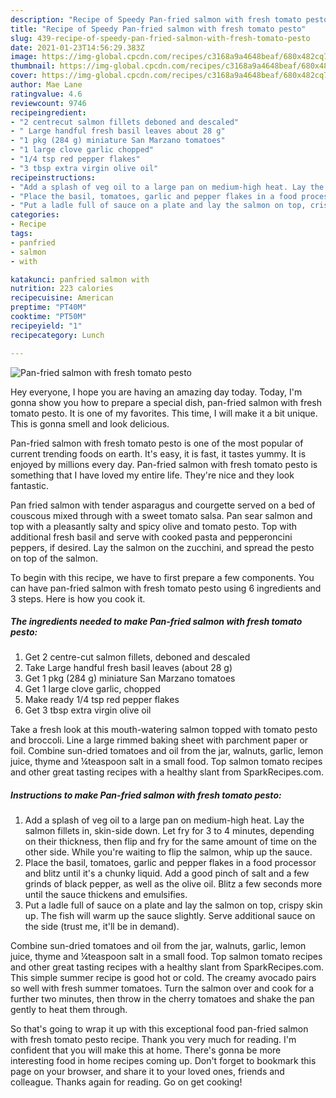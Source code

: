 ```yaml
---
description: "Recipe of Speedy Pan-fried salmon with fresh tomato pesto"
title: "Recipe of Speedy Pan-fried salmon with fresh tomato pesto"
slug: 439-recipe-of-speedy-pan-fried-salmon-with-fresh-tomato-pesto
date: 2021-01-23T14:56:29.383Z
image: https://img-global.cpcdn.com/recipes/c3168a9a4648beaf/680x482cq70/pan-fried-salmon-with-fresh-tomato-pesto-recipe-main-photo.jpg
thumbnail: https://img-global.cpcdn.com/recipes/c3168a9a4648beaf/680x482cq70/pan-fried-salmon-with-fresh-tomato-pesto-recipe-main-photo.jpg
cover: https://img-global.cpcdn.com/recipes/c3168a9a4648beaf/680x482cq70/pan-fried-salmon-with-fresh-tomato-pesto-recipe-main-photo.jpg
author: Mae Lane
ratingvalue: 4.6
reviewcount: 9746
recipeingredient:
- "2 centrecut salmon fillets deboned and descaled"
- " Large handful fresh basil leaves about 28 g"
- "1 pkg (284 g) miniature San Marzano tomatoes"
- "1 large clove garlic chopped"
- "1/4 tsp red pepper flakes"
- "3 tbsp extra virgin olive oil"
recipeinstructions:
- "Add a splash of veg oil to a large pan on medium-high heat. Lay the salmon fillets in, skin-side down. Let fry for 3 to 4 minutes, depending on their thickness, then flip and fry for the same amount of time on the other side. While you&#39;re waiting to flip the salmon, whip up the sauce."
- "Place the basil, tomatoes, garlic and pepper flakes in a food processor and blitz until it&#39;s a chunky liquid. Add a good pinch of salt and a few grinds of black pepper, as well as the olive oil. Blitz a few seconds more until the sauce thickens and emulsifies."
- "Put a ladle full of sauce on a plate and lay the salmon on top, crispy skin up. The fish will warm up the sauce slightly. Serve additional sauce on the side (trust me, it&#39;ll be in demand)."
categories:
- Recipe
tags:
- panfried
- salmon
- with

katakunci: panfried salmon with 
nutrition: 223 calories
recipecuisine: American
preptime: "PT40M"
cooktime: "PT50M"
recipeyield: "1"
recipecategory: Lunch

---
```



![Pan-fried salmon with fresh tomato pesto](https://img-global.cpcdn.com/recipes/c3168a9a4648beaf/680x482cq70/pan-fried-salmon-with-fresh-tomato-pesto-recipe-main-photo.jpg)

Hey everyone, I hope you are having an amazing day today. Today, I'm gonna show you how to prepare a special dish, pan-fried salmon with fresh tomato pesto. It is one of my favorites. This time, I will make it a bit unique. This is gonna smell and look delicious.

Pan-fried salmon with fresh tomato pesto is one of the most popular of current trending foods on earth. It's easy, it is fast, it tastes yummy. It is enjoyed by millions every day. Pan-fried salmon with fresh tomato pesto is something that I have loved my entire life. They're nice and they look fantastic.

Pan fried salmon with tender asparagus and courgette served on a bed of couscous mixed through with a sweet tomato salsa. Pan sear salmon and top with a pleasantly salty and spicy olive and tomato pesto. Top with additional fresh basil and serve with cooked pasta and pepperoncini peppers, if desired. Lay the salmon on the zucchini, and spread the pesto on top of the salmon.


To begin with this recipe, we have to first prepare a few components. You can have pan-fried salmon with fresh tomato pesto using 6 ingredients and 3 steps. Here is how you cook it.

<!--inarticleads1-->

##### The ingredients needed to make Pan-fried salmon with fresh tomato pesto:

1. Get 2 centre-cut salmon fillets, deboned and descaled
1. Take  Large handful fresh basil leaves (about 28 g)
1. Get 1 pkg (284 g) miniature San Marzano tomatoes
1. Get 1 large clove garlic, chopped
1. Make ready 1/4 tsp red pepper flakes
1. Get 3 tbsp extra virgin olive oil


Take a fresh look at this mouth-watering salmon topped with tomato pesto and broccoli. Line a large rimmed baking sheet with parchment paper or foil. Combine sun-dried tomatoes and oil from the jar, walnuts, garlic, lemon juice, thyme and ¼teaspoon salt in a small food. Top salmon tomato recipes and other great tasting recipes with a healthy slant from SparkRecipes.com. 

<!--inarticleads2-->

##### Instructions to make Pan-fried salmon with fresh tomato pesto:

1. Add a splash of veg oil to a large pan on medium-high heat. Lay the salmon fillets in, skin-side down. Let fry for 3 to 4 minutes, depending on their thickness, then flip and fry for the same amount of time on the other side. While you&#39;re waiting to flip the salmon, whip up the sauce.
1. Place the basil, tomatoes, garlic and pepper flakes in a food processor and blitz until it&#39;s a chunky liquid. Add a good pinch of salt and a few grinds of black pepper, as well as the olive oil. Blitz a few seconds more until the sauce thickens and emulsifies.
1. Put a ladle full of sauce on a plate and lay the salmon on top, crispy skin up. The fish will warm up the sauce slightly. Serve additional sauce on the side (trust me, it&#39;ll be in demand).


Combine sun-dried tomatoes and oil from the jar, walnuts, garlic, lemon juice, thyme and ¼teaspoon salt in a small food. Top salmon tomato recipes and other great tasting recipes with a healthy slant from SparkRecipes.com. This simple summer recipe is good hot or cold. The creamy avocado pairs so well with fresh summer tomatoes. Turn the salmon over and cook for a further two minutes, then throw in the cherry tomatoes and shake the pan gently to heat them through. 

So that's going to wrap it up with this exceptional food pan-fried salmon with fresh tomato pesto recipe. Thank you very much for reading. I'm confident that you will make this at home. There's gonna be more interesting food in home recipes coming up. Don't forget to bookmark this page on your browser, and share it to your loved ones, friends and colleague. Thanks again for reading. Go on get cooking!
